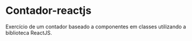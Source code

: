 # Contador-reactjs
Exercício de um contador baseado a componentes em classes utilizando a biblioteca ReactJS.
